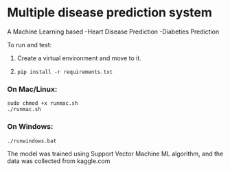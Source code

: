 # Multiple disease prediction system
A Machine Learning based 
-Heart Disease Prediction
-Diabeties Prediction


To run and test:
1. Create a virtual environment and move to it.
2.     pip install -r requirements.txt
### On Mac/Linux:
    sudo chmod +x runmac.sh
    ./runmac.sh
### On Windows:
    ./runwindows.bat

The model was trained using Support Vector Machine ML algorithm, and the data was collected from kaggle.com
